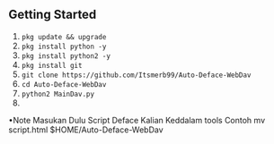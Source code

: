 ## Getting Started

1. ```pkg update && upgrade```
2. ```pkg install python -y```
3. ```pkg install python2 -y```
4. ```pkg install git```
5. ```git clone https://github.com/Itsmerb99/Auto-Deface-WebDav```
6. ```cd Auto-Deface-WebDav```
7. ```python2 MainDav.py```
8. 
•Note Masukan Dulu Script Deface Kalian Keddalam tools
Contoh mv script.html $HOME/Auto-Deface-WebDav
